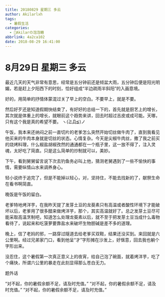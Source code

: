 ```yaml
---
title: 20180829 星期三 多云
author: Akilarlxh
tags:
  - 暑假生活
categories:
  - 🍬Akilarの泡泡糖
abbrlink: 4a2ca102
date: 2018-08-29 16:41:00
---
```

# 8月29日 星期三 多云

最近几天的天气非常有意思，经常是五分钟前还是倾盆大雨，五分钟后便是阳光明媚，若是赶上夕阳西下的时刻，恰好组成“半边疏雨半斜阳”的入画意境。

好的，用简单的抒情体蒙混过关了早上的空白。不要早上，就是不要。

然后好歹还是知道假期快结束了，有好好的总结一下的，首先就是厨艺上的增长，其次就是体重上的增长，就眼前这个趋势来讲，回去时超过吉皮或成可能。天哪，只有这个我是真的希望不要。
ヽ(≧Д≦)ノ

午饭，我本来还纳闷之前一直切片的老爹怎么突然开始切丝做牛肉了，直到我看见他买来的牛肉本身就是切丝的状态。心情复杂。今天是尖椒牛肉丝，撒了我之前买的烧烤料理，什么椒盐胡椒孜然的通通都在一个瓶子里，这一放不得了，注入灵魂，太好吃了简直。只是这么简单的炒制就可以，美妙。

下午，看到舅舅留言说下次去钓鱼务必叫上他，猜测老舅遇到了一些不愉快的事情，需要纵情山水来调养身心。

轻小说终于追完了，但是不能掉以轻心，对，坚持住，不能去找新的了，献祭生命在看书啊简直。

晚饭是午饭的留白。

老爹特地烤洋芋，在我昨天提了发芽土豆的龙葵素只有高温或者酸性环境下才能破坏以后，老爹用了很多醋来做烤洋芋，那个，其实高温就好了。总之发芽土豆尽可能采取高温烹制吧，知道怎么处理龙葵素以后，就不至于把发芽土豆当成什么毒物看待了，说起来和吃菠萝要靠盐水来破坏生物胆碱是差不多的道理。

晚上，信了老妈的邪，一路穿过隧道去给老爹买双鞋，结果还没买到。来回就是六公里啊。经过兄弟家门口，看到他呈“才”字形摊在沙发上，好惬意，回去我也躺个字形出来。

没忍住，这个暑假第一次真正意义上的夜宵，给自己泡了碗面，就着烤洋芋，吃了个痛快，所谓六公里的暴走在此刻显得那么苍白无力。

题外话

“对不起，你的暑假余额不足，请及时充值。”
“对不起，你的暑假余额不足，请及时充值。”
“对不起，你的暑假余额不足，请及时充值。”






